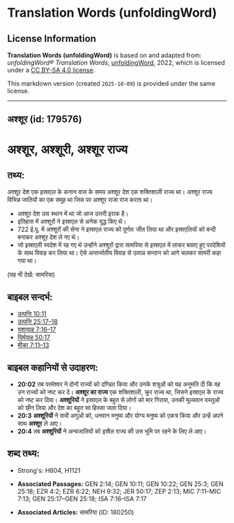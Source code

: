 # Translation Words (unfoldingWord)

## License Information

**Translation Words (unfoldingWord)** is based on and adapted from: _unfoldingWord® Translation Words_, [unfoldingWord](https://unfoldingword.org/utw), 2022, which is licensed under a [CC BY-SA 4.0 license](https://creativecommons.org/licenses/by-sa/4.0/legalcode.en).

This markdown version (created `2025-10-09`) is provided under the same license.



--------------------------------

## अश्शूर (id: 179576)

अश्शूर, अश्शूरी, अश्शूर राज्य
=============================

तथ्य:
-----

अश्शूर देश एक इस्राएल के कनान वास के समय अश्शूर देश एक शक्तिशाली राज्य था। अश्शूर राज्य विभिन्न जातियों का एक समूह था जिस पर अश्शूर राजा राज करता था।

* अश्शूर देश उस स्थान में था जो आज उत्तरी इराक है।
* इतिहास में अश्शूरों ने इस्राएल से अनेक युद्ध किए थे।
* 722 ई.पू. में अश्शूरों की सेना ने इस्राएल राज्य को पूर्णतः जीत लिया था और इस्राएलियों को बन्दी बनाकर अश्शूर देश ले गए थे।
* जो इस्राएली स्वदेश में रह गए थे उन्होंने अश्शूरों द्वारा सामरिया से इस्राएल में लाकर बसाए हुए परदेशियों के साथ विवाह कर लिया था। ऐसे अन्तर्जातीय विवाह से उत्पन्न सन्तान को आगे चलकर सामरी कहा गया था।

(यह भी देखें: सामरिया)

बाइबल सन्दर्भ:
--------------

* [उत्पत्ति 10:11](https://ref.ly/Gen10:11)
* [उत्पत्ति 25:17–18](https://ref.ly/Gen25:17-Gen25:18)
* [यशायाह 7:16–17](https://ref.ly/Isa7:16-Isa7:17)
* [यिर्मयाह 50:17](https://ref.ly/Jer50:17)
* [मीका 7:11–13](https://ref.ly/Mic7:11-Mic7:13)

बाइबल कहानियों से उदाहरण:
-------------------------

* **20:02** तब परमेश्वर ने दोनों राज्यों को दण्डित किया और उनके शत्रुओं को यह अनुमति दी कि वह उन राज्यों को नष्ट कर दे। **अश्शूर का राज्य** एक शक्तिशाली, क्रूर राज्य था, जिसने इस्राएल के राज्य को नष्ट कर दिया। **अश्शूरियों** ने इस्राएल के बहुत से लोगों को मार गिराया, उनकी मूल्यवान वस्तुओं को छीन लिया और देश का बहुत सा हिस्सा जला दिया।
* **20:3** **अश्शूरियों** ने सभी अगुओं को, धनवान मनुष्य और योग्य मनुष्य को एकत्र किया और उन्हें अपने साथ **अश्शूर** ले आए।
* **20:4** तब **अश्शूरियों** ने अन्यजातियों को इस्रैल राज्य की उस भूमि पर रहने के लिए ले आए।

शब्द तथ्य:
----------

* Strong's: H804, H1121

* **Associated Passages:** GEN 2:14; GEN 10:11; GEN 10:22; GEN 25:3; GEN 25:18; EZR 4:2; EZR 6:22; NEH 9:32; JER 50:17; ZEP 2:13; MIC 7:11–MIC 7:13; GEN 25:17–GEN 25:18; ISA 7:16–ISA 7:17
* **Associated Articles:** सामरिया (ID: 180250)

